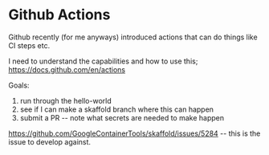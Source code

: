 # Github Actions

Github recently (for me anyways) introduced actions that can do things like CI steps etc.

I need to understand the capabilities and how to use this; https://docs.github.com/en/actions

Goals:

1. run through the hello-world
2. see if I can make a skaffold branch where this can happen
3. submit a PR -- note what secrets are needed to make happen

https://github.com/GoogleContainerTools/skaffold/issues/5284 -- this is the issue to develop against.
